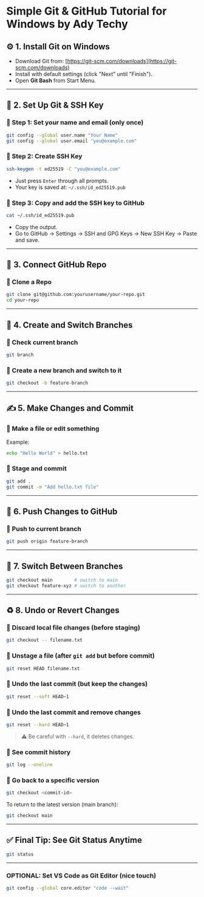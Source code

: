 # Simple Git & GitHub Tutorial for Windows by Ady Techy

## ⚙️ 1. Install Git on Windows
- Download Git from: [https://git-scm.com/downloads](https://git-scm.com/downloads)
- Install with default settings (click "Next" until "Finish").
- Open **Git Bash** from Start Menu.

---

## 🔐 2. Set Up Git & SSH Key

### 📌 Step 1: Set your name and email (only once)
```bash
git config --global user.name "Your Name"
git config --global user.email "you@example.com"
```

### 📌 Step 2: Create SSH Key
```bash
ssh-keygen -t ed25519 -C "you@example.com"
```
- Just press `Enter` through all prompts.
- Your key is saved at: `~/.ssh/id_ed25519.pub`

### 📌 Step 3: Copy and add the SSH key to GitHub
```bash
cat ~/.ssh/id_ed25519.pub
```
- Copy the output.
- Go to GitHub → Settings → SSH and GPG Keys → New SSH Key → Paste and save.

---

## 🐙 3. Connect GitHub Repo

### 📌 Clone a Repo
```bash
git clone git@github.com:yourusername/your-repo.git
cd your-repo
```

---

## 🌿 4. Create and Switch Branches

### 📌 Check current branch
```bash
git branch
```

### 📌 Create a new branch and switch to it
```bash
git checkout -b feature-branch
```

---

## ✍️ 5. Make Changes and Commit

### 📌 Make a file or edit something
Example:
```bash
echo "Hello World" > hello.txt
```

### 📌 Stage and commit
```bash
git add .
git commit -m "Add hello.txt file"
```

---

## 🚀 6. Push Changes to GitHub

### 📌 Push to current branch
```bash
git push origin feature-branch
```

---

## 📀 7. Switch Between Branches

```bash
git checkout main        # switch to main
git checkout feature-xyz # switch to another
```

---

## ♻️ 8. Undo or Revert Changes

### 🔄 Discard local file changes (before staging)
```bash
git checkout -- filename.txt
```

### 🔄 Unstage a file (after `git add` but before commit)
```bash
git reset HEAD filename.txt
```

### 🔄 Undo the last commit (but keep the changes)
```bash
git reset --soft HEAD~1
```

### 🔄 Undo the last commit and remove changes
```bash
git reset --hard HEAD~1
```

> ⚠️ Be careful with `--hard`, it deletes changes.

### 🔄 See commit history
```bash
git log --oneline
```

### 🔄 Go back to a specific version
```bash
git checkout <commit-id>
```

To return to the latest version (main branch):
```bash
git checkout main
```

---

## ✅ Final Tip: See Git Status Anytime
```bash
git status
```

---

### OPTIONAL: Set VS Code as Git Editor (nice touch)
```bash
git config --global core.editor "code --wait"
